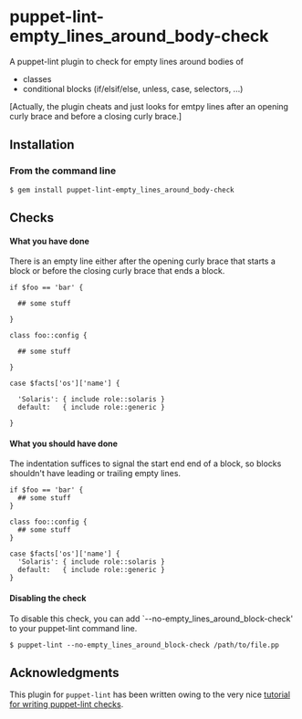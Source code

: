 puppet-lint-empty_lines_around_body-check
=========================================

A puppet-lint plugin to check for empty lines around bodies of
* classes
* conditional blocks (if/elsif/else, unless, case, selectors, ...)

[Actually, the plugin cheats and just looks for emtpy lines after an opening curly brace and before a closing curly brace.]

## Installation

### From the command line

```shell
$ gem install puppet-lint-empty_lines_around_body-check
```

## Checks

#### What you have done

There is an empty line either after the opening curly brace that starts a block or before the closing curly brace that ends a block.

```puppet
if $foo == 'bar' {

  ## some stuff

}
```

```puppet
class foo::config {

  ## some stuff

}
```

```puppet
case $facts['os']['name'] {

  'Solaris': { include role::solaris }
  default:   { include role::generic }

}
```

#### What you should have done

The indentation suffices to signal the start end end of a block, so blocks shouldn't have leading or trailing empty lines.

```puppet
if $foo == 'bar' {
  ## some stuff
}
```

```puppet
class foo::config {
  ## some stuff
}
```

```puppet
case $facts['os']['name'] {
  'Solaris': { include role::solaris }
  default:   { include role::generic }
}
```

#### Disabling the check

To disable this check, you can add `--no-empty_lines_around_block-check' to your puppet-lint command line.

```
$ puppet-lint --no-empty_lines_around_block-check /path/to/file.pp
```

## Acknowledgments

This plugin for `puppet-lint` has been written owing to the very nice [tutorial for writing puppet-lint checks](http://puppet-lint.com/developer/tutorial/).
